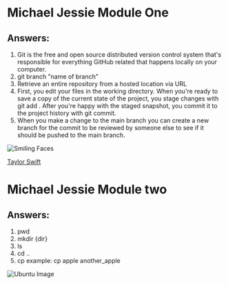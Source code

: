 # Michael Jessie Module One

## Answers:

1. Git is the free and open source distributed version control system that's responsible for everything GitHub
related that happens locally on your computer.
2. git branch "name of branch"
3. Retrieve an entire repository from a hosted location via URL
4. First, you edit your files in the working directory. When you're ready to save a copy of the current state of the project, you stage changes with git add . After you're happy with the staged snapshot, you commit it to the project history with git commit.
5. When you make a change to the main branch you can create a new branch for the commit to be reviewed by someone else to see if it should be pushed to the main branch.


![Smiling Faces](https://images.pexels.com/photos/207983/pexels-photo-207983.jpeg?auto=compress&cs=tinysrgb&w=1260&h=750&dpr=2)


[Taylor Swift](https://www.youtube.com/watch?v=b1kbLwvqugk)





# Michael Jessie Module two

## Answers:

1.  pwd
2.  mkdir {dir}
3.  ls
4.  cd ..
5.  cp   example: cp apple another_apple




![Ubuntu Image](https://imgur.com/wvv9FSX)
